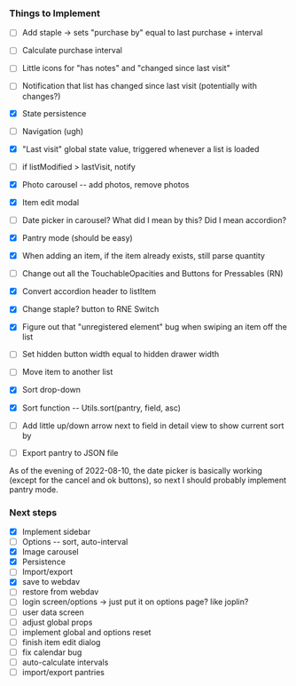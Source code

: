 ### Things to Implement

- [ ] Add staple -> sets "purchase by" equal to last purchase + interval
- [ ] Calculate purchase interval
- [ ] Little icons for "has notes" and "changed since last visit"
- [ ] Notification that list has changed since last visit (potentially with changes?)
- [x] State persistence
- [ ] Navigation (ugh)
- [x] "Last visit" global state value, triggered whenever a list is loaded
- [ ] if listModified > lastVisit, notify
- [x] Photo carousel -- add photos, remove photos
- [x] Item edit modal
- [ ] Date picker in carousel?  What did I mean by this?  Did I mean accordion?
- [x] Pantry mode (should be easy)
- [x] When adding an item, if the item already exists, still parse quantity
- [ ] Change out all the TouchableOpacities and Buttons for Pressables (RN)
- [x] Convert accordion header to listItem
- [x] Change staple? button to RNE Switch
- [x] Figure out that "unregistered element" bug when swiping an item off the list
- [ ] Set hidden button width equal to hidden drawer width
- [ ] Move item to another list
- [x] Sort drop-down
- [x] Sort function -- Utils.sort(pantry, field, asc)
- [ ] Add little up/down arrow next to field in detail view to show current sort by
- [ ] Export pantry to JSON file


As of the evening of 2022-08-10, the date picker is basically working (except for the
cancel and ok buttons), so next I should probably implement pantry mode.

### Next steps

- [x] Implement sidebar
- [ ] Options -- sort, auto-interval
- [x] Image carousel
- [x] Persistence
- [ ] Import/export
- [x] save to webdav
- [ ] restore from webdav
- [ ] login screen/options -> just put it on options page? like joplin?
- [ ] user data screen
- [ ] adjust global props
- [ ] implement global and options reset
- [ ] finish item edit dialog
- [ ] fix calendar bug
- [ ] auto-calculate intervals
- [ ] import/export pantries
